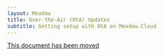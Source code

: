 ```yaml
---
layout: Meadow
title: Over-the-Air (OtA) Updates
subtitle: Getting setup with OtA on Meadow.Cloud
---
```


[This document has been moved](../Meadow.Cloud/OtA_Updates/)  